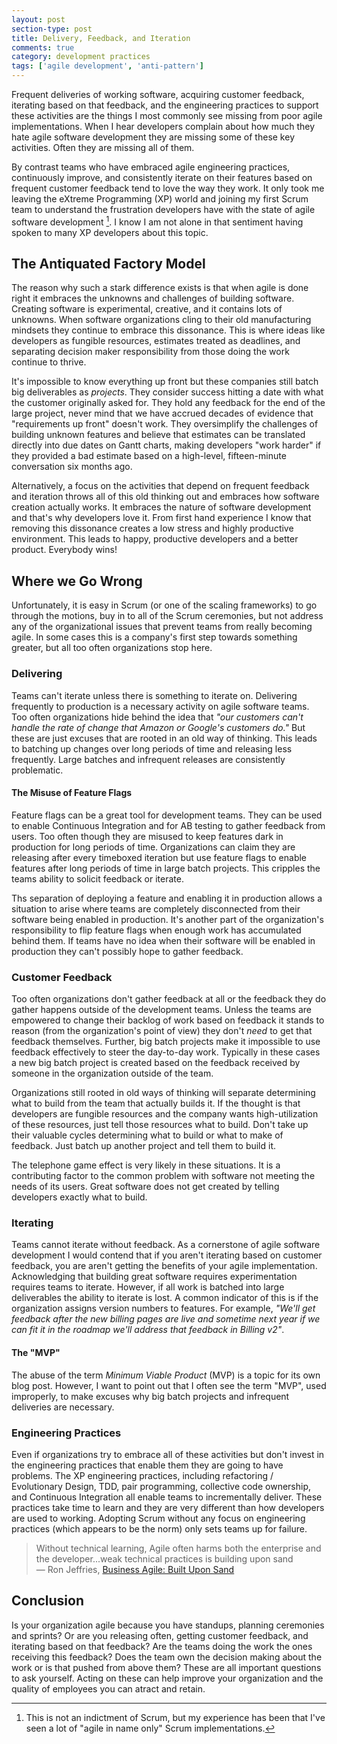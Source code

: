 ```yaml
---
layout: post
section-type: post
title: Delivery, Feedback, and Iteration 
comments: true
category: development practices
tags: ['agile development', 'anti-pattern']
---
```


Frequent deliveries of working software, acquiring customer feedback, iterating based on that feedback, and the engineering practices to support these activities are the things I most commonly see missing from poor agile implementations. When I hear developers complain about how much they hate agile software development they are missing some of these key activities. Often they are missing all of them. 

By contrast teams who have embraced agile engineering practices, continuously improve, and consistently iterate on their features based on frequent customer feedback tend to love the way they work. It only took me leaving the eXtreme Programming (XP) world and joining my first Scrum team to understand the frustration developers have with the state of agile software development [^1]. I know I am not alone in that sentiment having spoken to many XP developers about this topic. 

## The Antiquated Factory Model 

The reason why such a stark difference exists is that when agile is done right it embraces the unknowns and challenges of building software. Creating software is experimental, creative, and it contains lots of unknowns. When software organizations cling to their old manufacturing mindsets they continue to embrace this dissonance. This is where ideas like developers as fungible resources, estimates treated as deadlines, and separating decision maker responsibility from those doing the work continue to thrive. 

It's impossible to know everything up front but these companies still batch big deliverables as *projects*. They consider success hitting a date with what the customer originally asked for. They hold any feedback for the end of the large project, never mind that we have accrued decades of evidence that "requirements up front" doesn't work. They oversimplify the challenges of building unknown features and believe that estimates can be translated directly into due dates on Gantt charts, making developers "work harder" if they provided a bad estimate based on a high-level, fifteen-minute conversation six months ago.

Alternatively, a focus on the activities that depend on frequent feedback and iteration throws all of this old thinking out and embraces how software creation actually works. It embraces the nature of software development and that's why developers love it. From first hand experience I know that removing this dissonance creates a low stress and highly productive environment. This leads to happy, productive developers and a better product. Everybody wins!

## Where we Go Wrong 

Unfortunately, it is easy in Scrum (or one of the scaling frameworks) to go through the motions, buy in to all of the Scrum ceremonies, but not address any of the organizational issues that prevent teams from really becoming agile. In some cases this is a company's first step towards something greater, but all too often organizations stop here. 

### Delivering

Teams can't iterate unless there is something to iterate on. Delivering frequently to production is a necessary activity on agile software teams. Too often organizations hide behind the idea that *"our customers can't handle the rate of change that Amazon or Google's customers do."* But these are just excuses that are rooted in an old way of thinking. This leads to batching up changes over long periods of time and releasing less frequently. Large batches and infrequent releases are consistently problematic. 

#### The Misuse of Feature Flags

Feature flags can be a great tool for development teams. They can be used to enable Continuous Integration and for AB testing to gather feedback from users. Too often though they are misused to keep features dark in production for long periods of time. Organizations can claim they are releasing after every timeboxed iteration but use feature flags to enable features after long periods of time in large batch projects. This cripples the teams ability to solicit feedback or iterate. 

Ths separation of deploying a feature and enabling it in production allows a situation to arise where teams are completely disconnected from their software being enabled in production. It's another part of the organization's responsibility to flip feature flags when enough work has accumulated behind them. If teams have no idea when their software will be enabled in production they can't possibly hope to gather feedback. 

### Customer Feedback

Too often organizations don't gather feedback at all or the feedback they do gather happens outside of the development teams. Unless the teams are empowered to change their backlog of work based on feedback it stands to reason (from the organization's point of view) they don't *need* to get that feedback themselves. Further, big batch projects make it impossible to use feedback effectively to steer the day-to-day work. Typically in these cases a new big batch project is created based on the feedback received by someone in the organization outside of the team.

Organizations still rooted in old ways of thinking will separate determining what to build from the team that actually builds it. If the thought is that developers are fungible resources and the company wants high-utilization of these resources, just tell those resources what to build. Don't take up their valuable cycles determining what to build or what to make of feedback. Just batch up another project and tell them to build it. 

The telephone game effect is very likely in these situations. It is a contributing factor to the common problem with software not meeting the needs of its users. Great software does not get created by telling developers exactly what to build.

### Iterating

Teams cannot iterate without feedback. As a cornerstone of agile software development I would contend that if you aren't iterating based on customer feedback, you are aren't getting the benefits of your agile implementation. Acknowledging that building great software requires experimentation requires teams to iterate. However, if all work is batched into large deliverables the ability to iterate is lost. A common indicator of this is if the organization assigns version numbers to features. For example, *"We'll get feedback after the new billing pages are live and sometime next year if we can fit it in the roadmap we'll address that feedback in Billing v2"*.

#### The "MVP"

The abuse of the term *Minimum Viable Product* (MVP) is a topic for its own blog post. However, I want to point out that I often see the term "MVP", used improperly, to make excuses why big batch projects and infrequent deliveries are necessary. 

### Engineering Practices

Even if organizations try to embrace all of these activities but don't invest in the engineering practices that enable them they are going to have problems. The XP engineering practices, including refactoring / Evolutionary Design, TDD, pair programming, collective code ownership, and Continuous Integration all enable teams to incrementally deliver. These practices take time to learn and they are very different than how developers are used to working. Adopting Scrum without any focus on engineering practices (which appears to be the norm) only sets teams up for failure.

> Without technical learning, Agile often harms both the enterprise and the developer...weak technical practices is building upon sand  
> &mdash; Ron Jeffries, [Business Agile: Built Upon Sand](http://ronjeffries.com/articles/017-08ff/sand/)

## Conclusion
Is your organization agile because you have standups, planning ceremonies and sprints? Or are you releasing often, getting customer feedback, and iterating based on that feedback? Are the teams doing the work the ones receiving this feedback? Does the team own the decision making about the work or is that pushed from above them? These are all important questions to ask yourself. Acting on these can help improve your organization and the quality of employees you can atract and retain. 

[^1]: This is not an indictment of Scrum, but my experience has been that I've seen a lot of "agile in name only" Scrum implementations. 
